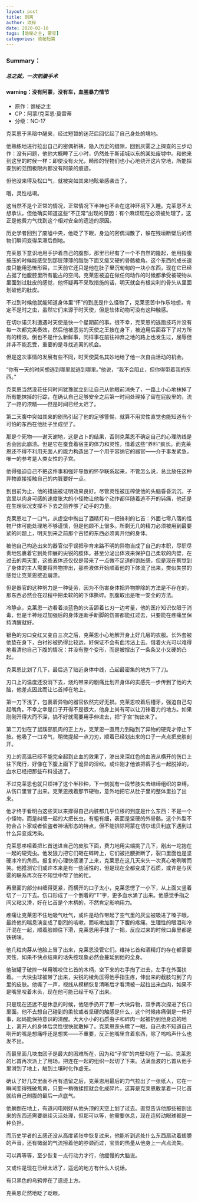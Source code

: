 ```yaml
---
layout: post
title: 剖离
author: 玟梓
date: 2020-02-10 
tags: [诡秘之主, 蒙克]
categories: 诡秘短篇
---
```


### Summary：
##### 总之就，一次剖腹手术
#### warning：没有阿蒙，没有车，血腥暴力情节
- 原作：诡秘之主
- CP：阿蒙/克莱恩·莫雷蒂
- 分级：NC-17



克莱恩于黑暗中醒来，经过短暂的迷茫后回忆起了自己身处的境地。

他熟练地进行拉出自己的密偶祈祷，隐入历史的缝隙，回到灰雾之上探查的三步动作：没有问题，他他大概睡了三小时，仍然处于斯诺城以东的某处废墟中。和他来到这里的时候一样：即使没有火光，畸形的怪物们也小心地绕开这片空地，所能探查到的范围极限内都没有阿蒙的痕迹。

但他没来得及松口气，就被突如其来地眩晕感袭击了。

哦，灵性枯竭。

这当然不是个正常的情况，正常情况下半神也不会在这种环境下入睡。克莱恩不太想承认，但他确实知道这些“不正常”出现的原因：有个麻烦现在必须被处理了，这正是他费力气找到这个相对安全的遗迹的原因。

历史学者回到了废墟中央，他眨了下眼，身边的密偶消散了，躲在残垣断壁后的怪物们瞬间变得呆滞后倒地。

克莱恩下意识地用手护着自己的腹部，那里已经有了一个不自然的隆起，他用指腹按压的时候能感受到那层薄薄的脂肪下面又瘦又硬的骨骼棱角。这个东西的成长速度只能用恐怖形容，三天前它还只是他在肚子里沉甸甸的一块小东西，现在它已经占据了他腹腔里所有能占的空间。克莱恩被迫在做任何动作的时候都承受被硬物从里面划过肚皮的感觉，他怀疑再不采取措施的话，明天就会有根尖利的骨头从里面划破他的肚皮。

不过到时候他就能知道身体里“怀”的到底是什么怪物了，克莱恩苦中作乐地想，肯定不是时之虫，虽然它们来源于时天使，但是软体动物可没有这种触感。

在切尔诺贝利遭遇时天使是快一个星期前的事。很不幸，克莱恩的逃跑技巧并没有每一次都完美奏效，然后他被恶劣的天使之王按在身下，被迫用后面吞下了对方所有的精液。倒也不是什么新鲜事，同样事在前往神弃之地的路上也发生过，屈辱但并非不能忍受，重要的是寻找逃离的机会。

但是这次事情的发展有些不同，时天使莫名其妙地给了他一次自由活动的机会。

“你有一天的时间想逃到哪里就逃到哪里。”他说，“我不会阻止，但你得带着我的东西。”

克莱恩当然没花任何时间犹豫就立刻让自己从他眼前消失了，一路上小心地抹掉了所有能抹掉的行踪，在确认自己足够安全之后第一时间处理掉了留在屁股里的，流了一路的浓精——但是时间已经太迟了。

第二天腹中突如其来的剧热引起了他的足够警惕，就算不用灵性直觉也能知道有个可怕的东西在他肚子里成型了。

那是个死物——谢天谢地，这是占卜的结果，否则克莱恩不确定自己的心理防线是否会因此崩溃。但是它在蚕食着宿主的体力和灵性，借着这些“养料”疯长。而克莱恩还不得不利用无面人的能力构造出了一个用于容纳它的器官——介于事发紧急，唯一的参考是人类女性的子宫。

他得强迫自己不把这件事和强奸导致的怀孕联系起来，不管怎么说，总比放任这种异物直接接触自己的内脏要好一点。

到目前为止，他的措施被证明效果良好。尽管灵性被压榨使他的头脑昏昏沉沉，子宫里以肉身可感的速度胀大的小怪物让他每个动作都伴随着逃不开的钝痛，他还是在生理状况支撑不下去之前养够了动手的力量。

克莱恩吐了一口气，从虚空中掏出了酒精灯和一把锋利的匕首：外面七零八落的怪物尸体可能处理地不够谨慎，但是他顾不上很多。所剩无几的精力必须被用到最要紧的问题上，明天到来之前那个古怪的东西必须离开他的身体。

被他自己构造出来的器官似乎误把孕育来路不明的异物当成了自己的本职，尽职尽责地包裹着它到处伸展的尖锐的肢体。甚至分泌出体液来保护自己柔软的内壁，在过去的两天里，这些液体还仅仅是带来了一点微不足道的饱胀感，但是现在察觉到了身体的主人需要将异物排出，那些液体开始顺着他的下体流了出来，类似失禁的感觉让克莱恩接近崩溃。

但是器官的这种努力是一种徒劳，因为不伤害身体把异物排除的方法是不存在的，那东西必然会在过程中把柔软的的下体撕碎。剖腹取出是唯一安全的方法。

冷静点，克莱恩一边看着淡蓝色的火舌舔着匕刃一边考量，他的医疗知识仅限于消毒，但是半神经过加强后的身体连断手断脚的伤害都能扛过去，只要能在疼痛里保持清醒就好。

银色的刃口变红又变白三次之后，克莱恩小心地解开身上好几层的衣服。长外套被他垫在身下，白衬衫被扔得比较远，好保证不会有血污沾上去。借着火光可以难得地看清他自己下腹的情况：并没有整个变形，而是被撑出了一条条又小又硬的凸起。

克莱恩比划了几下，最后选了贴近身体中线，凸起最密集的地方下了刀。

刃口上的温度还没消下去，烧灼带来的剧痛比划开身体的实感先一步传到了他的大脑，他差点因此而让匕首掉在地上。

第一刀下浅了，包裹着异物的器官依然完好无损。克莱恩咬着后槽牙，强迫自己勾起嘴角。不幸之幸是口子开得不是很大，他身上尚有可以让刀锋着力的地方。如果刚刚开得大而不深，搞不好就需要用手伸进去，把“子宫“掏出来了。

第二刀划在了鼠蹊部肌肉的正上方，克莱恩一直用力到碰到了异物的硬壳才停止下按。他吸了一口凉气，稍微提起一点刀刃，顺着已经划出来的口子一点点把皮肤剖开。

刃上的高温已经不能完全起到止血的效果了，渗出来深红色的血液从横开的伤口上往下爬行，好像在下腹上画下了诡异的淫纹。或许刚才他该把裤子也一起脱掉的，血水已经把那些布料浸透了。

不过克莱恩也就只烦神了这个半秒种，下一刻就有一段节肢失去结缔组织的束缚，从伤口里冒了出来。克莱恩拽着那节硬物，意外地把它从肚子里的整体里拉了出来。

他才终于看明白这些天以来撑得自己内脏都几乎位移的到底是什么东西：不是一个小怪物，而是纠缠一起的大把长虫，有粗有细，表面是坚硬的外骨骼。这个外型不符合占卜家或者偷盗者神话形态的特点，但不能排除阿蒙在切尔诺贝利底下遇到过什么异变或污染。

克莱恩哆嗦着把匕首送进自己的皮肤下面，费力地用尖端挑了几下，剐出一坨抱在一起的硬壳虫。他发狠力把它们砸在碎砖上，它们被拦腰折断了，裂口里面也是坚硬冰冷的角质。报复的心理快感涌了上来，克莱恩在这几天来头一次真心地咧嘴而笑。他推测它们或许本来是有一些活性的，但是现在全都变成了石质，或许是与灰雾的联系再次在不知觉中帮了他的忙。

再里面的部分纠缠得更紧，而横开的口子太小，克莱恩愣了一小下，从上面又竖着切了一刀下去。伤口形成了一个倒着的“T”字，更多血水涌了出来。他感觉手指之间又粘又滑，好在匕首是个木柄的，不然肯定影响用力。

疼痛让克莱恩不住地吸气吐气，或许是动作带起了空气里的灰尘被吸进了嗓子眼，最终他的喘息演变成了剧烈的咳嗽，而咳嗽加剧了下腹的疼痛。生理性的眼泪和冷汗混在一起，顺着脸颊往下滑，克莱恩用手抹了一把，反应过来的时候口鼻里都是铁锈味。

他几粒肉芽从他脸上冒了出来，克莱恩没管它们。维持匕首和酒精灯的存在都需要灵性，如果不快点结束的话失控现象必然会蔓延到他的全身。

他破罐子破摔一样用嘴咬住匕首的木柄，空下来的右手掏了进去，左手在外面扶着。一大块虫球被带了出来，尖锐的棱角压得他手指生疼，伸出来的截肢勾到了内里的皮肤。他嘶了一声，视线从模糊恢复清晰后才看清被一起拉出来血肉，如果不是嘴里咬着木头，现在他可能已经干呕了出来。

只是现在还远不是休息的时候，他随手扔开了那一大块异物，双手再次探进了伤口里面。他不去想自己碰到的柔软或者坚硬的触感是什么，这个时候疼痛倒是一件好事，起码能保持意识的清醒。大大小小的石质虫子和碎肉一起被扔到他身边的地上，离开人的身体后灵性很快就散掉了。克莱恩歪头瞟了一眼，自己也不知道自己咧开的嘴是想痛呼还是想笑——不重要，反正他嘴里含着东西，除了呜呜声什么也发不出。

而最里面几块虫团子是最大的困难所在，因为和“子宫”的内壁勾在了一起。克莱恩的匕首再次派上了用场，把连在一起的组织一起切了下来。沾满血液的匕首从他手里滑到了地上，触到土壤时化作虚无。

确认了好几次里面不再有遗留之后，克莱恩用最后的力气拉出了一张纸人，它在一瞬间变得残破焦黄，只要一稍微揉捏就会化成碎片。这算是克莱恩敢拿着一只匕首就给自己剖腹的最后一点底气。

他躺倒在地上，有道闪电刚好从他头顶的天空上划了过去。直觉告诉他那些被剖出来的东西还需要继续灭活处理，但那可以等，他需要休息，现在连转动眼球都是一种负担。

而历史学者的五感还没从高度紧张中恢复过来，他能听到远处什么东西扇动着翅膀的声音，还有微弱的气流擦着他的脖颈而过，宝贵的热量从他身上一点点流失。

可以再等等，至少恢复一点行动力才行，他缓慢的大脑说。

又或许是现在已经太迟了，遥远的地方有什么人说话。

有只黑色的乌鸦停在了遗迹上方。

克莱恩茫然地眨了眨眼。
